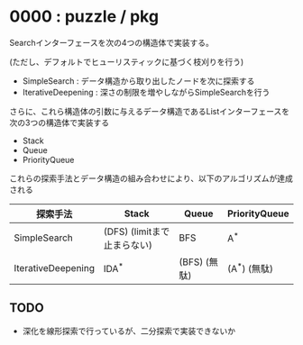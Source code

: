 # 0000 : puzzle / pkg

Searchインターフェースを次の4つの構造体で実装する。

(ただし、デフォルトでヒューリスティックに基づく枝刈りを行う)

* SimpleSearch : データ構造から取り出したノードを次に探索する
* IterativeDeepening : 深さの制限を増やしながらSimpleSearchを行う

さらに、これら構造体の引数に与えるデータ構造であるListインターフェースを次の3つの構造体で実装する

* Stack
* Queue
* PriorityQueue

これらの探索手法とデータ構造の組み合わせにより、以下のアルゴリズムが達成される

| 探索手法               | Stack                | Queue      | PriorityQueue        |
|--------------------|----------------------|------------|----------------------|
| SimpleSearch       | (DFS) (limitまで止まらない) | BFS        | A<sup>*</sup>        |
| IterativeDeepening | IDA<sup>*</sup>      | (BFS) (無駄) | (A<sup>*</sup>) (無駄) |

## TODO

* 深化を線形探索で行っているが、二分探索で実装できないか
